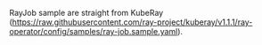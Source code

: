 RayJob sample are straight from KubeRay (https://raw.githubusercontent.com/ray-project/kuberay/v1.1.1/ray-operator/config/samples/ray-job.sample.yaml).